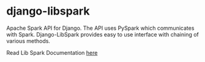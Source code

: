 # django-libspark
Apache Spark API for Django. The API uses PySpark which communicates with Spark. Django-LibSpark provides easy to use interface 
with chaining of various methods.

Read Lib Spark Documentation [here](https://github.com/djangothon/django-libspark/tree/master/libspark)